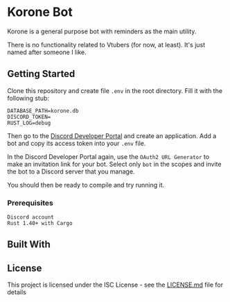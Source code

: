# Korone Bot

Korone is a general purpose bot with reminders as the main utility.

There is no functionality related to Vtubers (for now, at least). It's just named after someone I like.

## Getting Started

Clone this repository and create file `.env` in the root directory. Fill it with the following stub:

```env
DATABASE_PATH=korone.db
DISCORD_TOKEN=
RUST_LOG=debug
```

Then go to the [Discord Developer Portal](https://discordapp.com/developers/applications) and create an application. Add a bot and copy its access token into your `.env` file.

In the Discord Developer Portal again, use the `OAuth2 URL Generator` to make an invitation link for your bot. Select only `bot` in the scopes and invite the bot to a Discord server that you manage.

You should then be ready to compile and try running it.

### Prerequisites

```
Discord account
Rust 1.40+ with Cargo
```

## Built With

<!--
* [sled](https://github.com/spacejam/sled) - A modern embedded database
* [twilight](https://github.com/twilight-rs/twilight) - The Rust library for the Discord API
-->

## License

This project is licensed under the ISC License - see the [LICENSE.md](LICENSE.md) file for details
